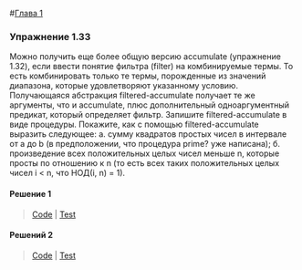 #[Глава 1](../index.md#Глава-1-Построение-абстракций-с-помощью-процедур)

### Упражнение 1.33
Можно получить еще более общую версию accumulate (упражнение 1.32), если ввести понятие фильтра (filter) на комбинируемые термы. То есть комбинировать только те термы, порожденные из значений диапазона, которые удовлетворяют указанному условию. Получающаяся абстракция filtered-accumulate получает те же аргументы, что и accumulate, плюс дополнительный одноаргументный предикат, который определяет фильтр. Запишите filtered-accumulate в виде процедуры. Покажите, как с помощью filtered-accumulate выразить следующее: 
а. сумму квадратов простых чисел в интервале от a до b (в предположении, что процедура 
prime? уже написана);
б. произведение всех положительных целых чисел меньше n, которые просты по отношению к n (то есть всех таких положительных целых чисел i < n, что НОД(i, n) = 1).

#### Решение 1
> [Code](../../src/chapter1/1.33.rkt) | [Test](../../test/chapter1/test-1.33.rkt)

#### Решений 2

> [Code](../../src/chapter1/1.33(1).rkt) | [Test](../../test/chapter1/test-1.33(1).rkt)


